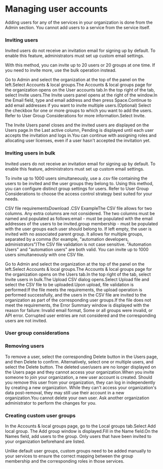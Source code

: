 ﻿# Managing user accounts

Adding users for any of the services in your organization is done from the Admin section.
            You cannot add users to a service from the service itself.

### Inviting users

Invited users do not receive an invitation email for signing up by default. To enable this feature, administrators must set up custom email settings.

With this method, you can invite up to 20 users or 20 groups at one time. If you need to invite more, use the bulk operation instead.

Go to Admin and select the organization at the top of the panel on the left.Select Accounts & local groups.The Accounts & local groups page for the organization opens on the User accounts tab.In the top right of the tab, select Invite users.The Invite users panel opens at the right of the window.In the Email field, type and email address and then press Space.Continue to add email addresses if you want to invite multiple users.(Optional) Select the checkbox for one or more groups to which you want to add the users. Refer to User Group Considerations for more information.Select Invite.

The Invite Users panel closes and the invited users are displayed on the Users page.In the Last active column, Pending is displayed until each user accepts the invitation and logs in.You can continue with assigning roles and allocating user licenses, even if a user hasn't accepted the invitation yet.


### Inviting users in bulk

Invited users do not receive an invitation email for signing up by default. To enable this feature, administrators must set up custom email settings.

To invite up to 1000 users simultaneously, use a .csv file containing the users to be invited and the user groups they belong to. Using this method, you can configure distinct group settings for users. Refer to User Group Considerations to choose the access control strategy best suited for your needs.

CSV file requirementsDownload .CSV ExampleThe CSV file allows for two columns. Any extra columns are not considered. The two columns must be named and populated as follows:email - must be populated with the email addresses of the users to be invited.group membership - must be populated with the user groups each user should belong to. If left empty, the user is invited with no associated parent group. It allows for multiple groups, separated by a comma (for example, "automation developers, administrators")The CSV file validation is not case sensitive. "Automation Users" and "automation users" are both valid. You can invite up to 1000 users simultaneously with one CSV file.

Go to Admin and select the organization at the top of the panel on the left.Select Accounts & local groups.The Accounts & local groups page for the organization opens on the Users tab.In the top right of the tab, select Invite users in bulk.The Upload CSV dialog opens.Select Upload file and select the CSV file to be uploaded.Upon upload, file validation is performed:If the file meets the requirements, the upload operation is performed successfully, and the users in the CSV file are invited to the organization as part of the corresponding user groups.If the file does not meet the requirements, the Error Summary window is displayed with the reason for failure: Invalid email format, Some or all groups were invalid, or API error. Corrupted user entries are not considered and the corresponding users are not invited.


### User group considerations




### Removing users

To remove a user, select the corresponding Delete button in the Users page, and then Delete to confirm. Alternatively, select one or multiple users, and select the Delete button. The deleted user/users are no longer displayed on the Users page and they cannot access your organization.When you invite someone to join your organization, a new user account is created. Should you remove this user from your organization, they can log in independently by creating a new organization. While they can't access your organization's data post-removal, they may still use their account in a new organization.You cannot delete your own user. Ask another organization administrator to perform the changes for you.


### Creating custom user groups

In the Accounts & local groups page, go to the Local groups tab.Select Add local group. The Add group window is displayed.Fill in the Name field.On the Names field, add users to the group. Only users that have been invited to your organization beforehand are listed.

Unlike default user groups, custom groups need to be added manually to your services to ensure the correct mapping between the group membership and the corresponding roles in those services.

